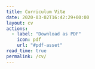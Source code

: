 ```yaml
---
title: Curriculum Vitæ
date: 2020-03-02T16:42:29+00:00
layout: cv
actions:
  - label: "Download as PDF"
    icon: pdf
    url: "#pdf-asset"
read_time: true
permalink: /cv/
---
```

